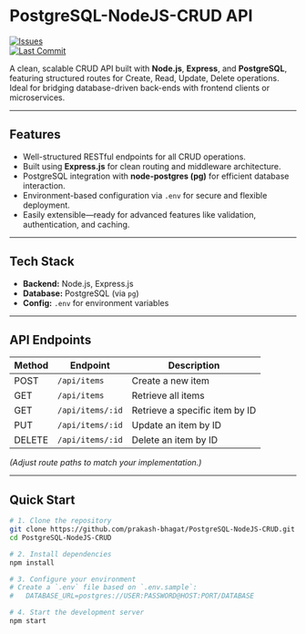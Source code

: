 # PostgreSQL-NodeJS-CRUD API

[![Issues](https://img.shields.io/github/issues/prakash-bhagat/PostgreSQL-NodeJS-CRUD?style=for-the-badge)](https://github.com/prakash-bhagat/PostgreSQL-NodeJS-CRUD/issues)  
[![Last Commit](https://img.shields.io/github/last-commit/prakash-bhagat/PostgreSQL-NodeJS-CRUD?style=for-the-badge)](https://github.com/prakash-bhagat/PostgreSQL-NodeJS-CRUD/commits/main)

A clean, scalable CRUD API built with **Node.js**, **Express**, and **PostgreSQL**, featuring structured routes for Create, Read, Update, Delete operations. Ideal for bridging database-driven back-ends with frontend clients or microservices.

---

##  Features

-  Well-structured RESTful endpoints for all CRUD operations.  
-  Built using **Express.js** for clean routing and middleware architecture.  
-  PostgreSQL integration with **node-postgres (pg)** for efficient database interaction.  
-  Environment-based configuration via `.env` for secure and flexible deployment.  
-  Easily extensible—ready for advanced features like validation, authentication, and caching.

---

##  Tech Stack

- **Backend:** Node.js, Express.js  
- **Database:** PostgreSQL (via `pg`)  
- **Config:** `.env` for environment variables

---

##  API Endpoints

| Method | Endpoint           | Description                       |
|--------|--------------------|-----------------------------------|
| POST   | `/api/items`       | Create a new item                 |
| GET    | `/api/items`       | Retrieve all items                |
| GET    | `/api/items/:id`   | Retrieve a specific item by ID    |
| PUT    | `/api/items/:id`   | Update an item by ID              |
| DELETE | `/api/items/:id`   | Delete an item by ID              |

*(Adjust route paths to match your implementation.)*

---

##  Quick Start

```bash
# 1. Clone the repository
git clone https://github.com/prakash-bhagat/PostgreSQL-NodeJS-CRUD.git
cd PostgreSQL-NodeJS-CRUD

# 2. Install dependencies
npm install

# 3. Configure your environment
# Create a `.env` file based on `.env.sample`:
#   DATABASE_URL=postgres://USER:PASSWORD@HOST:PORT/DATABASE

# 4. Start the development server
npm start

